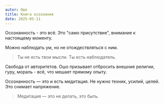 ```yaml
---
autor: Ошо
title: Книга осознания
date: 2025-05-11
---
```

Осознанность - это всё. Это "само присутствие", внимание к настоящему моменту.

Можно наблюдать ум, но не отождествляться с ним.
>Ты не есть твои мысли. Ты есть наблюдатель.

Свобода от авторитетов. Ошо призывает отбросить внешние религии, гуру, мораль - всё, что мешает прямому опыту.

Осознанность — это и есть медитация. Не нужно техник, усилий, целей. Это снимает напряжение.
>Медитация — это не делать, это быть.